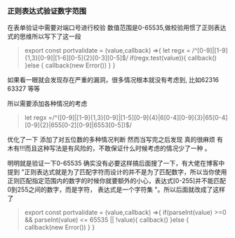 ### 正则表达式验证数字范围

在表单验证中需要对端口号进行校验 数值范围是0-65535,做校验用惯了正则表达式的思维所以写下了这一段 
> export const portvalidate = (value,callback) =>{
  let regx = /\^[0-9]|[1-9]{1,3}[0-9]|[1-6][0-5]{2}[0-3][0-5]$/
  if(regx.test(value)){
    callback()
  }else {
    callback(new Error())
  }
} 

如果看一眼就会发现存在严重的漏洞，很多情况根本就没有考虑到, 比如62316 63327 等等

所以需要添加各种情况的考虑
>let regx =/\^([0-9]|[1-9]{1,3}[0-9]|[1-5][0-9]{4}|6[0-4][0-9]{3}|65[0-4][0-9]{2}|655[0-2][0-9]|6553[0-5])$/

优化了一下 添加了对五位数的多种情况判断 然而当写完之后发现 真的很麻烦 有木有!!!而且这种写法是有风险的，不敢保证什么时候考虑的情况少了一种 。  

明明就是验证一下0-65535 确实没有必要这样搞后面搜了一下，有大佬在博客中提到 "正则表达式就是为了匹配字符而设计的并不是为了匹配数字，所以当你使用正则匹配指定范围内的数字的时候你就要额外的小心，表达式[0-255]并不能匹配0到255之间的数字，而是字符， 表达式是一个字符集 "。所以后面就改成了这样了 
> export const portvalidate = (value,callback) =>{
  if(parseInt(value) >=0 && parseInt(value) <= 65535 || !value){
    callback()
  }else {
    callback(new Error())
  }
} 


